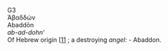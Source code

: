 G3  
Ἀβαδδών  
Abaddōn  
*ab-ad-dohn‘*  
Of Hebrew origin \[[11](h0011) ; a destroying *angel:* - Abaddon.  
